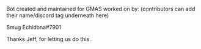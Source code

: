 Bot created and maintained for GMAS worked on by:                               (contributors can add their name/discord tag underneath here)

Smug Echidona#7901





Thanks Jeff, for letting us do this.